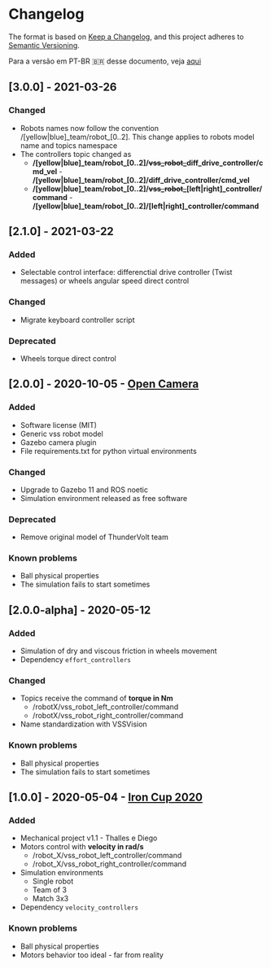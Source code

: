 # Changelog

The format is based on [Keep a Changelog](https://keepachangelog.com/en/1.0.0/),
and this project adheres to [Semantic Versioning](https://semver.org/spec/v2.0.0.html).

Para a versão em PT-BR 🇧🇷 desse documento, veja [aqui](./CHANGELOG.pt-br.md)

## [3.0.0] - 2021-03-26

### Changed

- Robots names now follow the convention /[yellow|blue]\_team/robot\_[0..2]. This change applies to robots model name and topics namespace
- The controllers topic changed as
  - **/[yellow|blue]\_team/robot\_[0..2]/~~vss_robot_~~diff\_drive\_controller/cmd\_vel** - **/[yellow|blue]\_team/robot\_[0..2]/diff\_drive\_controller/cmd\_vel**
  - **/[yellow|blue]\_team/robot\_[0..2]/~~vss_robot_~~[left|right]_controller/command** - **/[yellow|blue]\_team/robot\_[0..2]/[left|right]_controller/command**

## [2.1.0] - 2021-03-22

### Added

- Selectable control interface: differenctial drive controller (Twist messages) or wheels angular speed direct control

### Changed

- Migrate keyboard controller script

### Deprecated

- Wheels torque direct control

## [2.0.0] - 2020-10-05 - [Open Camera](https://github.com/ThundeRatz/vss_simulation/releases/tag/v2.0)

### Added

- Software license (MIT)
- Generic vss robot model
- Gazebo camera plugin
- File requirements.txt for python virtual environments

### Changed

- Upgrade to Gazebo 11 and ROS noetic
- Simulation environment released as free software

### Deprecated

- Remove original model of ThunderVolt team

### Known problems

- Ball physical properties
- The simulation fails to start sometimes

## [2.0.0-alpha] - 2020-05-12

### Added

- Simulation of dry and viscous friction in wheels movement
- Dependency ```effort_controllers```

### Changed

- Topics receive the command of **torque in Nm**
  - /robotX/vss_robot_left_controller/command
  - /robotX/vss_robot_right_controller/command
- Name standardization with VSSVision

### Known problems

- Ball physical properties
- The simulation fails to start sometimes

## [1.0.0] - 2020-05-04 - [Iron Cup 2020](https://github.com/ThundeRatz/vss_simulation/releases/tag/v1.0)

### Added

- Mechanical project v1.1 - Thalles e Diego
- Motors control with **velocity in rad/s**
  - /robot_X/vss_robot_left_controller/command
  - /robot_X/vss_robot_right_controller/command
- Simulation environments
  - Single robot
  - Team of 3
  - Match 3x3
- Dependency ```velocity_controllers```

### Known problems

- Ball physical properties
- Motors behavior too ideal - far from reality
